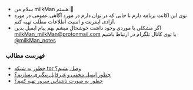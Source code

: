 - سلام من milkMan هستم 👋
- توی این اکانت برنامه دارم تا جایی که در توان دارم در مورد آگاهی عمومی در مورد آزادی اینترنت و امنیت اطلاعات مطلب تهیه کنم.
- اگر مشکلی یا  موردی وجود داشت خوشحال میشم بهم پیام ایمیل بدین [milkMan_milkMan@protonmail.com](mailto:milkMan_milkMan@protonmail.com) یا توی کانال تلگرام در ارتباط باشیم [@milkMan_notes](https://t.me/milkMan_notes)


### فهرست مطالب
- [چطور به شبکه tor وصل بشیم؟](https://github.com/iAmMilkMan/free_internet/tree/main/torBrowser-snowflake-bridge)
- [چطور ایمیل مخفی و غیر‌قابل پیگیری بسازیم؟](https://github.com/iAmMilkMan/free_internet/tree/main/anonymous-email)
- [چطور به صورت ناشناس سرور تهیه کنیم؟](https://github.com/iAmMilkMan/free_internet/tree/main/anonymous-VPS)

<!---
- 👀 I’m interested in ...
- 🌱 I’m currently learning ...
- 💞️ I’m looking to collaborate on ...
- 📫 How to reach me ...

iAmMilkMan/iAmMilkMan is a ✨ special ✨ repository because its `README.md` (this file) appears on your GitHub profile.
You can click the Preview link to take a look at your changes.
--->
